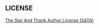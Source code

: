 

## LICENSE

[The Star And Thank Author License (SATA)](https://github.com/DIYgod/DPlayer/blob/master/LICENSE)
